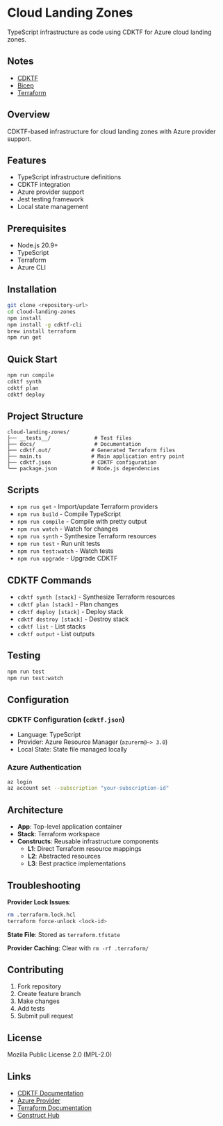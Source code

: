 # Cloud Landing Zones

TypeScript infrastructure as code using CDKTF for Azure cloud landing zones.

## Notes

- [CDKTF](docs/cdktf.md)
- [Bicep](management-groups/bicep.md)
- [Terraform](docs/tf.md)

## Overview

CDKTF-based infrastructure for cloud landing zones with Azure provider support.

## Features

- TypeScript infrastructure definitions
- CDKTF integration
- Azure provider support
- Jest testing framework
- Local state management

## Prerequisites

- Node.js 20.9+
- TypeScript
- Terraform
- Azure CLI

## Installation

```bash
git clone <repository-url>
cd cloud-landing-zones
npm install
npm install -g cdktf-cli
brew install terraform
npm run get
```

## Quick Start

```bash
npm run compile
cdktf synth
cdktf plan
cdktf deploy
```

## Project Structure

```
cloud-landing-zones/
├── __tests__/              # Test files
├── docs/                   # Documentation
├── cdktf.out/             # Generated Terraform files
├── main.ts                # Main application entry point
├── cdktf.json             # CDKTF configuration
└── package.json           # Node.js dependencies
```

## Scripts

- `npm run get` - Import/update Terraform providers
- `npm run build` - Compile TypeScript
- `npm run compile` - Compile with pretty output
- `npm run watch` - Watch for changes
- `npm run synth` - Synthesize Terraform resources
- `npm run test` - Run unit tests
- `npm run test:watch` - Watch tests
- `npm run upgrade` - Upgrade CDKTF

## CDKTF Commands

- `cdktf synth [stack]` - Synthesize Terraform resources
- `cdktf plan [stack]` - Plan changes
- `cdktf deploy [stack]` - Deploy stack
- `cdktf destroy [stack]` - Destroy stack
- `cdktf list` - List stacks
- `cdktf output` - List outputs

## Testing

```bash
npm run test
npm run test:watch
```

## Configuration

### CDKTF Configuration (`cdktf.json`)

- Language: TypeScript
- Provider: Azure Resource Manager (`azurerm@~> 3.0`)
- Local State: State file managed locally

### Azure Authentication

```bash
az login
az account set --subscription "your-subscription-id"
```

## Architecture

- **App**: Top-level application container
- **Stack**: Terraform workspace
- **Constructs**: Reusable infrastructure components
  - **L1**: Direct Terraform resource mappings
  - **L2**: Abstracted resources
  - **L3**: Best practice implementations

## Troubleshooting

**Provider Lock Issues**:
```bash
rm .terraform.lock.hcl
terraform force-unlock <lock-id>
```

**State File**: Stored as `terraform.tfstate`

**Provider Caching**: Clear with `rm -rf .terraform/`

## Contributing

1. Fork repository
2. Create feature branch
3. Make changes
4. Add tests
5. Submit pull request

## License

Mozilla Public License 2.0 (MPL-2.0)

## Links

- [CDKTF Documentation](https://developer.hashicorp.com/terraform/cdktf)
- [Azure Provider](https://registry.terraform.io/providers/hashicorp/azurerm/latest/docs)
- [Terraform Documentation](https://developer.hashicorp.com/terraform)
- [Construct Hub](https://constructs.dev/)

